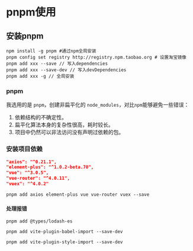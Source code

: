 # pnpm使用

## 安装pnpm

```shell
npm install -g pnpm #通过npm全局安装
pnpm config set registry http://registry.npm.taobao.org # 设置淘宝镜像
pnpm add xxx --save // 写入dependencies
pnpm add xxx --save-dev // 写入devDependencies
pnpm add xxx -g // 全局安装
```

### pnpm

我选用的是 `pnpm`，创建非扁平化的 `node_modules`，对比`npm`能够避免一些错误：

1. 依赖结构的不确定性。
2. 扁平化算法本身的复杂性很高，耗时较长。
3. 项目中仍然可以非法访问没有声明过依赖的包。

### 安装项目依赖

```json
"axios": "^0.21.1",
"element-plus": "^1.0.2-beta.70",
"vue": "^3.0.5",
"vue-router": "^4.0.11",
"vuex": "^4.0.2"
```

```shell
pnpm add axios element-plus vue vue-router vuex --save
```

#### 处理报错

```shell
pnpm add @types/lodash-es

pnpm add vite-plugin-babel-import --save-dev

pnpm add vite-plugin-style-import --save-dev
```
